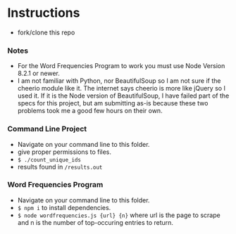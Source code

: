 # Instructions
- fork/clone this repo


### Notes
- For the Word Frequencies Program to work you must use Node Version 8.2.1 or newer.
- I am not familiar with Python, nor BeautifulSoup so I am not sure if the cheerio module like it. The internet says cheerio is more like jQuery so I used it. If it is the Node version of BeautifulSoup, I have failed part of the specs for this project, but am submitting as-is because these two problems took me a good few hours on their own.


### Command Line Project
- Navigate on your command line to this folder.
- give proper permissions to files.
- `$ ./count_unique_ids`
- results found in `/results.out`


### Word Frequencies Program
- Navigate on your command line to this folder.
- `$ npm i` to install dependencies.
- `$ node wordfrequencies.js {url} {n}` where url is the page to scrape and n is the number of top-occuring entries to return.
